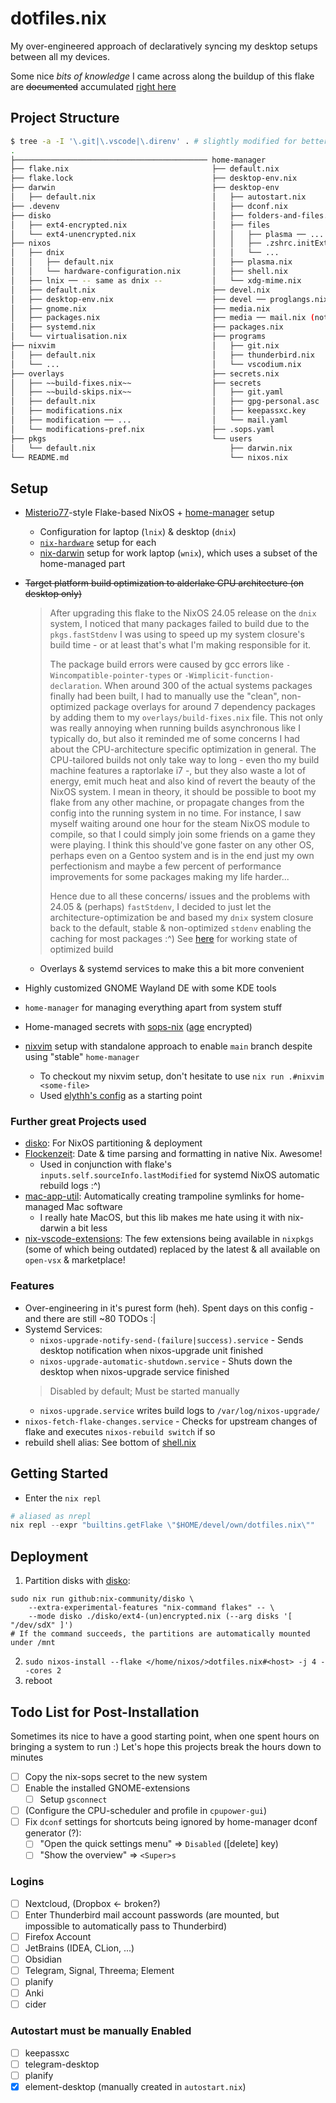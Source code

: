 # dotfiles.nix

My over-engineered approach of declaratively syncing my desktop setups between all my devices.

Some nice *bits of knowledge* I came across along the buildup of this flake are ~~documented~~ accumulated [right here](./BITS.md)

## Project Structure

```bash
$ tree -a -I '\.git|\.vscode|\.direnv' . # slightly modified for better context/ overview
.
├─────────────────────────────────────────── home-manager
├── flake.nix                                ├── default.nix
├── flake.lock                               ├── desktop-env.nix
├── darwin                                   ├── desktop-env
│   ├── default.nix                          │   ├── autostart.nix
├── .devenv                                  │   ├── dconf.nix
├── disko                                    │   ├── folders-and-files.nix
│   ├── ext4-encrypted.nix                   │   ├── files
│   └── ext4-unencrypted.nix                 │   │   ├── plasma ── ...
├── nixos                                    │   │   ├── .zshrc.initExtra.zsh
│   ├── dnix                                 │   │   └── ...
│   │   ├── default.nix                      │   ├── plasma.nix
│   │   └── hardware-configuration.nix       │   ├── shell.nix
│   ├── lnix ── -- same as dnix --           │   └── xdg-mime.nix
│   ├── default.nix                          ├── devel.nix
│   ├── desktop-env.nix                      ├── devel ── proglangs.nix
│   ├── gnome.nix                            ├── media.nix
│   ├── packages.nix                         ├── media ── mail.nix (not working ._.)
│   ├── systemd.nix                          ├── packages.nix
│   └── virtualisation.nix                   ├── programs
├── nixvim                                   │   ├── git.nix
│   ├── default.nix                          │   ├── thunderbird.nix
│   └── ...                                  │   └── vscodium.nix
├── overlays                                 ├── secrets.nix
│   ├── ~~build-fixes.nix~~                  ├── secrets
│   ├── ~~build-skips.nix~~                  │   ├── git.yaml
│   ├── default.nix                          │   ├── gpg-personal.asc
│   ├── modifications.nix                    │   ├── keepassxc.key
│   ├── modification ── ...                  │   └── mail.yaml
│   └── modifications-pref.nix               ├── .sops.yaml
├── pkgs                                     └── users
│   └── default.nix                              ├── darwin.nix
└── README.md                                    └── nixos.nix
```

## Setup

- [Misterio77](https://github.com/Misterio77/nix-starter-configs)-style Flake-based NixOS + [home-manager](https://github.com/nix-community/home-manager) setup
  - Configuration for laptop (`lnix`) & desktop (`dnix`)
  - [`nix-hardware`](https://github.com/NixOS/nixos-hardware) setup for each
  - [nix-darwin](https://github.com/lnl7/nix-darwin) setup for work laptop (`wnix`), which uses a subset of the home-managed part
- ~~Target platform build optimization to alderlake CPU architecture (on desktop only)~~

  > After upgrading this flake to the NixOS 24.05 release on the `dnix` system, I noticed that many packages failed to build due to the `pkgs.fastStdenv` I was using to speed up my system closure's build time - or at least that's what I'm making responsible for it.
  >
  > The package build errors were caused by gcc errors like `-Wincompatible-pointer-types` or `-Wimplicit-function-declaration`.
  > When around 300 of the actual systems packages finally had been built, I had to manually use the "clean", non-optimized package overlays for around 7 dependency packages by adding them to my `overlays/build-fixes.nix` file.
  > This not only was really annoying when running builds asynchronous like I typically do, but also it reminded me of some concerns I had about the CPU-architecture specific optimization in general.
  > The CPU-tailored builds not only take way to long - even tho my build machine features a raptorlake i7 -, but they also waste a lot of energy, emit much heat and also kind of revert the beauty of the NixOS system.
  > I mean in theory, it should be possible to boot my flake from any other machine, or propagate changes from the config into the running system in no time.
  > For instance, I saw myself waiting around one hour for the steam NixOS module to compile, so that I could simply join some friends on a game they were playing.
  > I think this should've gone faster on any other OS, perhaps even on a Gentoo system and is in the end just my own perfectionism and maybe a few percent of performance improvements for some packages making my life harder...
  >
  > Hence due to all these concerns/ issues and the problems with 24.05 & (perhaps) `fastStdenv`, I decided to just let the architecture-optimization be and based my `dnix` system closure back to the default, stable & non-optimized `stdenv` enabling the caching for most packages :^)
  > See [here](https://github.com/becknik/dotfiles.nix/releases/tag/cpu-optimization) for working state of optimized build

  - Overlays & systemd services to make this a bit more convenient
- Highly customized GNOME Wayland DE with some KDE tools
- `home-manager` for managing everything apart from system stuff
- Home-managed secrets with [sops-nix](https://github.com/Mic92/sops-nix) ([age](https://github.com/FiloSottile/age) encrypted)
- [nixvim](https://github.com/nix-community/nixvim) setup with standalone approach to enable `main` branch despite using "stable" `home-manager`
  - To checkout my nixvim setup, don't hesitate to use `nix run .#nixvim <some-file>`
  - Used [elythh's config](https://github.com/elythh/nixvim) as a starting point

### Further great Projects used

- [disko](https://github.com/nix-community/disko): For NixOS partitioning & deployment
- [Flockenzeit](https://github.com/balsoft/Flockenzeit): Date & time parsing and formatting in native Nix. Awesome!
  - Used in conjunction with flake's `inputs.self.sourceInfo.lastModified` for systemd NixOS automatic rebuild logs :^)
- [mac-app-util](https://github.com/hraban/mac-app-util): Automatically creating trampoline symlinks for home-managed Mac software
  - I really hate MacOS, but this lib makes me hate using it with nix-darwin a bit less
- [nix-vscode-extensions](https://github.com/nix-community/nix-vscode-extensions): The few extensions being available in `nixpkgs` (some of which being outdated) replaced by the latest & all available on `open-vsx` & marketplace!

### Features

- Over-engineering in it's purest form (heh). Spent days on this config - and there are still ~80 TODOs :|
- Systemd Services:
  - `nixos-upgrade-notify-send-(failure|success).service` - Sends desktop notification when nixos-upgrade unit finished
  - `nixos-upgrade-automatic-shutdown.service` - Shuts down the desktop when nixos-upgrade service finished
  > Disabled by default; Must be started manually
  - `nixos-upgrade.service` writes build logs to `/var/log/nixos-upgrade/`
- `nixos-fetch-flake-changes.service` - Checks for upstream changes of flake and executes `nixos-rebuild switch` if so
- rebuild shell alias: See bottom of [shell.nix](./home-manager/desktop-env/shell.nix)

## Getting Started

- Enter the `nix repl`

```nix
# aliased as nrepl
nix repl --expr "builtins.getFlake \"$HOME/devel/own/dotfiles.nix\""
```

## Deployment

1. Partition disks with [disko](https://github.com/nix-community/disko):

```shell
sudo nix run github:nix-community/disko \
    --extra-experimental-features "nix-command flakes" -- \
    --mode disko ./disko/ext4-(un)encrypted.nix (--arg disks '[ "/dev/sdX" ]')
# If the command succeeds, the partitions are automatically mounted under /mnt
```

2. `sudo nixos-install --flake </home/nixos/>dotfiles.nix#<host> -j 4 --cores 2`
3. reboot

## Todo List for Post-Installation

Sometimes its nice to have a good starting point, when one spent hours on bringing a system to run :)
Let's hope this projects break the hours down to minutes

- [ ] Copy the nix-sops secret to the new system
- [ ] Enable the installed GNOME-extensions
  - [ ] Setup `gsconnect`
- [ ] (Configure the CPU-scheduler and profile in `cpupower-gui`)
- [ ] Fix `dconf` settings for shortcuts being ignored by home-manager dconf generator (?):
  - [ ] "Open the quick settings menu" => `Disabled` (\[delete\] key)
  - [ ] "Show the overview" => `<Super>s`

### Logins

- [ ] Nextcloud, (Dropbox <- broken?)
- [ ] Enter Thunderbird mail account passwords (are mounted, but impossible to automatically pass to Thunderbird)
- [ ] Firefox Account
- [ ] JetBrains (IDEA, CLion, ...)
- [ ] Obsidian
- [ ] Telegram, Signal, Threema; Element
- [ ] planify
- [ ] Anki
- [ ] cider

### Autostart must be manually Enabled

- [ ] keepassxc
- [ ] telegram-desktop
- [ ] planify
- [x] element-desktop (manually created in `autostart.nix`)
